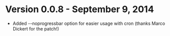 # Version 0.0.8 - September 9, 2014

* Added --noprogressbar option for easier usage with cron (thanks Marco Dickert for the patch!)
